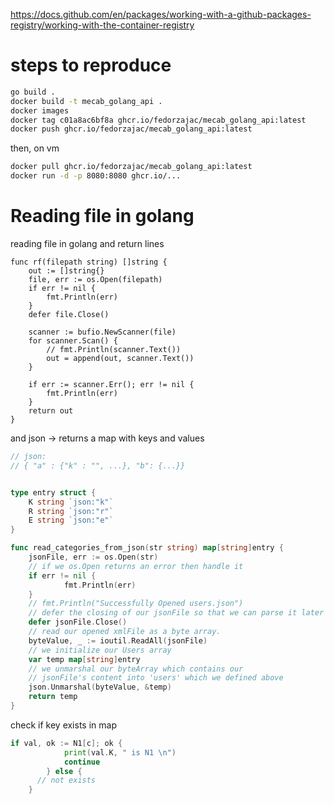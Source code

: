 https://docs.github.com/en/packages/working-with-a-github-packages-registry/working-with-the-container-registry


# steps to reproduce

```bash
go build .
docker build -t mecab_golang_api .
docker images
docker tag c01a8ac6bf8a ghcr.io/fedorzajac/mecab_golang_api:latest
docker push ghcr.io/fedorzajac/mecab_golang_api:latest
```

then, on vm

```bash
docker pull ghcr.io/fedorzajac/mecab_golang_api:latest
docker run -d -p 8080:8080 ghcr.io/...
```

# Reading file in golang

reading file in golang and return lines

```golang
func rf(filepath string) []string {
	out := []string{}
	file, err := os.Open(filepath)
	if err != nil {
		fmt.Println(err)
	}
	defer file.Close()

	scanner := bufio.NewScanner(file)
	for scanner.Scan() {
		// fmt.Println(scanner.Text())
		out = append(out, scanner.Text())
	}

	if err := scanner.Err(); err != nil {
		fmt.Println(err)
	}
	return out
}
```

and json -> returns a map with keys and values

```go
// json:
// { "a" : {"k" : "", ...}, "b": {...}}


type entry struct {
	K string `json:"k"`
	R string `json:"r"`
	E string `json:"e"`
}

func read_categories_from_json(str string) map[string]entry {
	jsonFile, err := os.Open(str)
	// if we os.Open returns an error then handle it
	if err != nil {
			fmt.Println(err)
	}
	// fmt.Println("Successfully Opened users.json")
	// defer the closing of our jsonFile so that we can parse it later on
	defer jsonFile.Close()
	// read our opened xmlFile as a byte array.
	byteValue, _ := ioutil.ReadAll(jsonFile)
	// we initialize our Users array
	var temp map[string]entry
	// we unmarshal our byteArray which contains our
	// jsonFile's content into 'users' which we defined above
	json.Unmarshal(byteValue, &temp)
	return temp
}
```

check if key exists in map

```go
if val, ok := N1[c]; ok {
			print(val.K, " is N1 \n")
			continue
		} else {
      // not exists
    }
```
